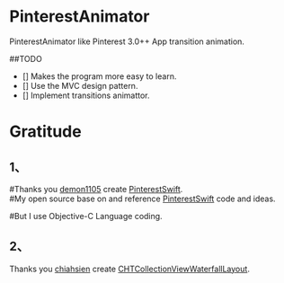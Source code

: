 PinterestAnimator
=================

PinterestAnimator like Pinterest 3.0++ App transition animation.

##TODO

- [] Makes the program more easy to learn.
- [] Use the MVC design pattern.
- [] Implement transitions animattor.



Gratitude
=================
## 1、

#Thanks you [demon1105](https://github.com/demon1105) create [PinterestSwift](https://github.com/demon1105/PinterestSwift).                                
#My open source base on and reference [PinterestSwift](https://github.com/demon1105/PinterestSwift) code and ideas.        

#But I use Objective-C Language coding.


## 2、

Thanks you [chiahsien](https://github.com/chiahsien) create [CHTCollectionViewWaterfallLayout](https://github.com/chiahsien/CHTCollectionViewWaterfallLayout).

